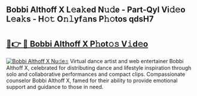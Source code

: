 ## Bobbi Althoff X L𝚎a𝚔ed N𝚞𝚍e - Part-QyI Vi𝚍𝚎o L𝚎a𝚔s - H𝚘𝚝 O𝚗𝚕yf𝚊ns P𝚑𝚘tos qdsH7

# <h2><a href="http://kf1zp4b.oniu.top/?m=Bobbi+Althoff+X">🔗👉 🔴 Bobbi Althoff X P𝚑ot𝚘𝚜 V𝚒d𝚎o</a></h2>

[![Bobbi Althoff X Nu𝚍e𝚜](https://i.imgur.com/0qMVB7G.gif)](http://kf1zp4b.oniu.top/?m=Bobbi+Althoff+X)
Virtual dance artist and web entertainer Bobbi Althoff X, celebrated for distributing dance and lifestyle inspiration through solo and collaborative performances and compact clips. Compassionate counselor Bobbi Althoff X, famed for their ability to provide emotional support and guidance to those in need.  
